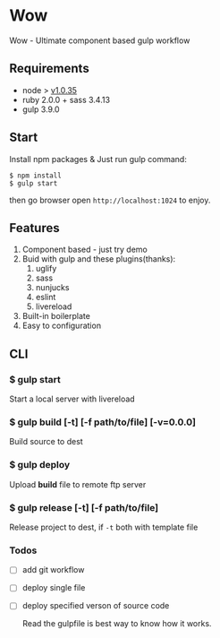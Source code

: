 # Wow

Wow - Ultimate component based gulp workflow

## Requirements

* node > [v1.0.35](http://npm.taobao.org/mirrors/node/v0.10.35/)
* ruby 2.0.0 + sass 3.4.13
* gulp 3.9.0

## Start

Install npm packages & Just run gulp command:

    $ npm install
    $ gulp start

then go browser open `http://localhost:1024` to enjoy.

## Features

1. Component based - just try demo
2. Buid with gulp and these plugins(thanks):
    1. uglify
    2. sass
    3. nunjucks
    4. eslint
    5. livereload
3. Built-in boilerplate
4. Easy to configuration

## CLI

### $ gulp start

Start a local server with livereload

### $ gulp build [-t] [-f path/to/file] [-v=0.0.0]

Build source to dest

### $ gulp deploy 

Upload **build** file to remote ftp server

### $ gulp release [-t] [-f path/to/file]

Release project to dest, if `-t` both with template file

### Todos

- [ ] add git workflow
- [ ] deploy single file
- [ ] deploy specified verson of source code

    Read the gulpfile is best way to know how it works.
